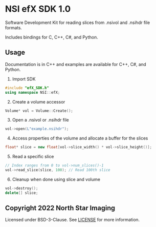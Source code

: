 # NSI efX SDK 1.0
 
Software Development Kit for reading slices from .nsivol and .nsihdr file formats.

Includes bindings for C, C++, C#, and Python.

## Usage

Documentation is in C++ and examples are available for C++, C#, and Python.

1. Import SDK
```c++
#include "efX_SDK.h"
using namespace NSI::efX;
```

2. Create a volume accessor
```c++
Volume* vol = Volume::Create();
```

3. Open a .nsivol or .nsihdr file
```c++
vol->open(L"example.nsihdr");
```

4. Access properties of the volume and allocate a buffer for the slices
```c++
float* slice = new float[vol->slice_width() * vol->slice_height()];
```

5. Read a specific slice
```c++
// Index ranges from 0 to vol->num_slices()-1
vol->read_slice(slice, 100); // Read 100th slice
```

6. Cleanup when done using slice and volume
```c++
vol->destroy();
delete[] slice;
```

## Copyright 2022 North Star Imaging
Licensed under BSD-3-Clause. See [LICENSE](LICENSE) for more information.
